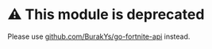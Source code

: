 # ⚠️ This module is deprecated

Please use [github.com/BurakYs/go-fortnite-api](https://github.com/BurakYs/go-fortnite-api) instead.